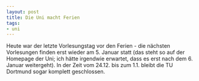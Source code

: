 ```yaml
--- 
layout: post
title: Die Uni macht Ferien
tags: 
- uni
---
```

Heute war der letzte Vorlesungstag vor den Ferien - die nächsten Vorlesungen finden erst wieder am 5. Januar statt (das steht so auf der Homepage der Uni; ich hätte irgendwie erwartet, dass es erst nach dem 6. Januar weitergeht). In der Zeit vom 24.12. bis zum 1.1. bleibt die TU Dortmund sogar komplett geschlossen.
